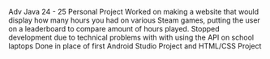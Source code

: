Adv Java 24 - 25
Personal Project
Worked on making a website that would display how many hours you had on various Steam games, putting the user on a leaderboard to compare amount of hours played. Stopped development due to technical problems with with using the API on school laptops
Done in place of first Android Studio Project and HTML/CSS Project
